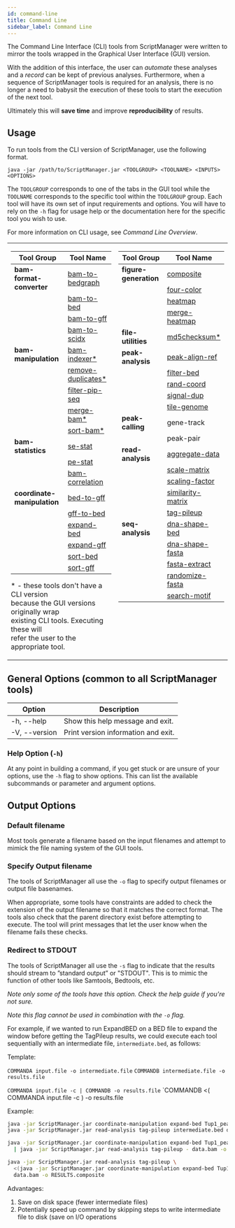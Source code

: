 ```yaml
---
id: command-line
title: Command Line
sidebar_label: Command Line
---
```


The Command Line Interface (CLI) tools from ScriptManager were written to mirror the tools wrapped in the Graphical User Interface (GUI) version.

With the addition of this interface, the user can *automate* these analyses and a *record* can be kept of previous analyses. Furthermore, when a sequence of ScriptManager tools is required for an analysis, there is no longer a need to babysit the execution of these tools to start the execution of the next tool.

Ultimately this will **save time** and improve **reproducibility** of results.

## Usage

To run tools from the CLI version of ScriptManager, use the following format.

`java -jar /path/to/ScriptManager.jar <TOOLGROUP> <TOOLNAME> <INPUTS> <OPTIONS>`

The `TOOLGROUP` corresponds to one of the tabs in the GUI tool while the `TOOLNAME` corresponds to the specific tool within the `TOOLGROUP` group. Each tool will have its own set of input requirements and options. You will have to rely on the `-h` flag for usage help or the documentation here for the specific tool you wish to use.

For more information on CLI usage, see *Command Line Overview*.

<table>
<tr valign="top"><td>

| Tool Group  | Tool Name |
| ------------- | ------------- |
| **bam-format-converter** | [bam-to-bedgraph](https://github.com/CEGRcode/scriptmanager/wiki/BAM-Format-Converter#bam-to-bedgraph) |
| | [bam-to-bed](https://github.com/CEGRcode/scriptmanager/wiki/BAM-Format-Converter#bam-to-bed) |
| | [bam-to-gff](https://github.com/CEGRcode/scriptmanager/wiki/BAM-Format-Converter#bam-to-gff) |
| | [bam-to-scidx](https://github.com/CEGRcode/scriptmanager/wiki/BAM-Format-Converter#bam-to-scidx) |
| **bam-manipulation** | [bam-indexer\*](https://github.com/CEGRcode/scriptmanager/wiki/BAM-Manipulation#bam-indexer) |
| | [remove-duplicates\*](https://github.com/CEGRcode/scriptmanager/wiki/BAM-Manipulation#remove-duplicates) |
| | [filter-pip-seq](https://github.com/CEGRcode/scriptmanager/wiki/BAM-Manipulation#filter-pip-seq) |
| | [merge-bam\*](https://github.com/CEGRcode/scriptmanager/wiki/BAM-Manipulation#merge-bam) |
| | [sort-bam\*](https://github.com/CEGRcode/scriptmanager/wiki/BAM-Manipulation#sort-bam) |
| **bam-statistics** | [se-stat](https://github.com/CEGRcode/scriptmanager/wiki/BAM-Statistics#se-stat) |
| | [pe-stat](https://github.com/CEGRcode/scriptmanager/wiki/BAM-Statistics#pe-stat) |
| | [bam-correlation](https://github.com/CEGRcode/scriptmanager/wiki/BAM-Statistics#bam-correlation) |
| **coordinate-manipulation** | [bed-to-gff](https://github.com/CEGRcode/scriptmanager/wiki/Coordinate-Manipulation#bed-to-gff) |
| | [gff-to-bed](https://github.com/CEGRcode/scriptmanager/wiki/Coordinate-Manipulation#gff-to-bed) |
| | [expand-bed](https://github.com/CEGRcode/scriptmanager/wiki/Coordinate-Manipulation#expand-bed) |
| | [expand-gff](https://github.com/CEGRcode/scriptmanager/wiki/Coordinate-Manipulation#expand-gff) |
| | [sort-bed](https://github.com/CEGRcode/scriptmanager/wiki/Coordinate-Manipulation#sort-bed) |
| | [sort-gff](https://github.com/CEGRcode/scriptmanager/wiki/Coordinate-Manipulation#sort-gff) |

\* - these tools don't have a CLI version\
because the GUI versions originally wrap\
existing CLI tools. Executing these will\
refer the user to the appropriate tool.

</td><td>

| Tool Group  | Tool Name |
| ------------- | ------------- |
| **figure-generation** | [composite](https://github.com/CEGRcode/scriptmanager/wiki/Figure-Generation#composite) |
| | [four-color](https://github.com/CEGRcode/scriptmanager/wiki/Figure-Generation#four-color) |
| | [heatmap](https://github.com/CEGRcode/scriptmanager/wiki/Figure-Generation#heatmap) |
| | [merge-heatmap](https://github.com/CEGRcode/scriptmanager/wiki/Figure-Generation#merge-heatmap) |
| **file-utilities** | [md5checksum\*](https://github.com/CEGRcode/scriptmanager/wiki/File-Utilities#md5checksum) |
| **peak-analysis** | [peak-align-ref](https://github.com/CEGRcode/scriptmanager/wiki/Peak-Analysis#peak-align-ref) |
| | [filter-bed](https://github.com/CEGRcode/scriptmanager/wiki/Peak-Analysis#filter-bed) |
| | [rand-coord](https://github.com/CEGRcode/scriptmanager/wiki/Peak-Analysis#rand-coord) |
| | [signal-dup](https://github.com/CEGRcode/scriptmanager/wiki/Peak-Analysis#signal-dup) |
| | [tile-genome](https://github.com/CEGRcode/scriptmanager/wiki/Peak-Analysis#tile-genome) |
| **peak-calling** | gene-track |
| | peak-pair |
| **read-analysis** | [aggregate-data](https://github.com/CEGRcode/scriptmanager/wiki/Read-Analysis#aggregate-data) |
| | [scale-matrix](https://github.com/CEGRcode/scriptmanager/wiki/Read-Analysis#scale-matrix) |
| | [scaling-factor](https://github.com/CEGRcode/scriptmanager/wiki/Read-Analysis#scaling-factor) |
| | [similarity-matrix](https://github.com/CEGRcode/scriptmanager/wiki/Read-Analysis#similarity-matrix-suspended) |
| | [tag-pileup](https://github.com/CEGRcode/scriptmanager/wiki/Read-Analysis#tag-pileup) |
| **seq-analysis** | [dna-shape-bed](https://github.com/CEGRcode/scriptmanager/wiki/Sequence-Analysis#dna-shape-bed) |
| | [dna-shape-fasta](https://github.com/CEGRcode/scriptmanager/wiki/Sequence-Analysis#dna-shape-fasta) |
| | [fasta-extract](https://github.com/CEGRcode/scriptmanager/wiki/Sequence-Analysis#fasta-extract) |
| | [randomize-fasta](https://github.com/CEGRcode/scriptmanager/wiki/Sequence-Analysis#randomize-fasta) |
| | [search-motif](https://github.com/CEGRcode/scriptmanager/wiki/Sequence-Analysis#search-motif) |

</td></tr>
</table>

## General Options (common to all ScriptManager tools)

| Option | Description |
| ------ | ----------- |
| -h, --help | Show this help message and exit. |
| -V, --version | Print version information and exit. |



### Help Option (`-h`)

At any point in building a command, if you get stuck or are unsure of your options, use the `-h` flag to show options. This can list the available subcommands or parameter and argument options.


## Output Options

### Default filename
Most tools generate a filename based on the input filenames and attempt to mimick the file naming system of the GUI tools.

### Specify Output filename
The tools of ScriptManager all use the `-o` flag to specify output filenames or output file basenames.

When appropriate, some tools have constraints are added to check the extension of the output filename so that it matches the correct format. The tools also check that the parent directory exist before attempting to execute. The tool will print messages that let the user know when the filename fails these checks.

### Redirect to STDOUT
The tools of ScriptManager all use the `-s` flag to indicate that the results should stream to ”standard output” or "STDOUT". This is to mimic the function of other tools like Samtools, Bedtools, etc.

_Note only some of the tools have this option. Check the help guide if you're not sure._

_Note this flag cannot be used in combination with the `-o` flag._

For example, if we wanted to run ExpandBED on a BED file to expand the window before getting the TagPileup results, we could execute each tool sequentially with an intermediate file, `intermediate.bed`, as follows:

Template:

`COMMANDA input.file -o intermediate.file`
`COMMANDB intermediate.file -o results.file`

`COMMANDA input.file -c | COMMANDB -o results.file`
`COMMANDB <( COMMANDA input.file -c ) -o results.file

Example:

```bash
java -jar ScriptManager.jar coordinate-manipulation expand-bed Tup1_peaks.bed -b 500 -o intermediate.bed
java -jar ScriptManager.jar read-analysis tag-pileup intermediate.bed data.bam -o RESULTS.composite
```

```bash
java -jar ScriptManager.jar coordinate-manipulation expand-bed Tup1_peaks.bed -b 500 -c \
  | java -jar ScriptManager.jar read-analysis tag-pileup - data.bam -o RESULTS.composite
```

```bash
java -jar ScriptManager.jar read-analysis tag-pileup \
  <(java -jar ScriptManager.jar coordinate-manipulation expand-bed Tup1_peaks.bed -b 500 -c) \
  data.bam -o RESULTS.composite
```

Advantages:
1. Save on disk space (fewer intermediate files)
2. Potentially speed up command by skipping steps to write intermediate file to disk (save on I/O operations
